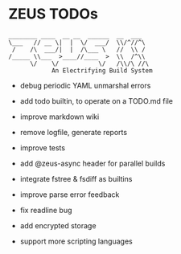 # ZEUS TODOs

    ________ ____  __ __  ______  __  ___
    \___   // __ \|  |  \/  ___/  \\/^//^\
     /    /\  ___/|  |  /\___ \   //  \\ /
    /_____ \\___  >____//____  >  \\  /^\\
          \/    \/           \/   /\\/\ //\
                An Electrifying Build System

- debug periodic YAML unmarshal errors
- add todo builtin, to operate on a TODO.md file
- improve markdown wiki
- remove logfile, generate reports
- improve tests
- add @zeus-async header for parallel builds

- integrate fstree & fsdiff as builtins
- improve parse error feedback
- fix readline bug

- add encrypted storage
- support more scripting languages